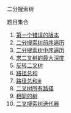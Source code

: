 二分搜索树

题目集合
1. [第一个错误的版本](./0278_first_bad_version.ts)
2. [二分搜索树前序遍历](./0144_binary_tree_preorder_traversal.ts)
3. [二分搜索树中序遍历](./0094_binary_tree_inorder_traversal.ts)
4. [求二叉树的最大深度](./0104_maximum_depth_of_binary_tree.ts)
5. [反转二叉树](./0206_invert_binary_tree.ts)
6. [路径总和](./0112_path_sum.ts)
7. [路径总和iii](./0437_path_sum_iii.ts)
8. [二叉树所有路径](./0257_binary_tree_paths.ts)
9. [相同的树](./0100_same_tree.ts)
10. [二叉搜索树迭代器](./0173_binary_search_tree_iterator.ts)
